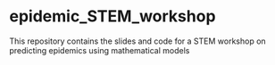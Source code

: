 # epidemic_STEM_workshop
This repository contains the slides and code for a STEM workshop on predicting epidemics using mathematical models
